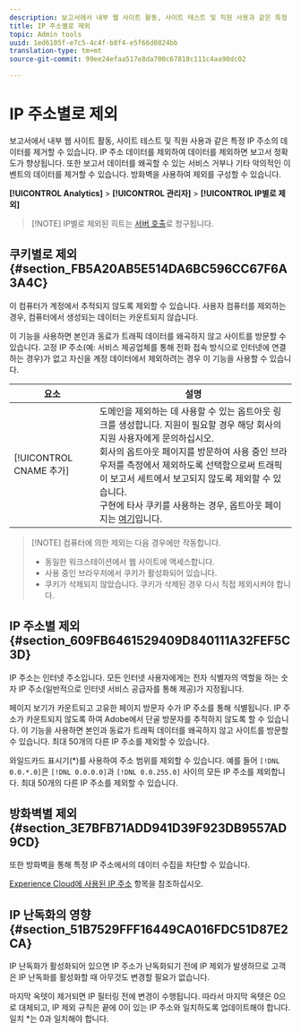 ```yaml
---
description: 보고서에서 내부 웹 사이트 활동, 사이트 테스트 및 직원 사용과 같은 특정 IP 주소의 데이터를 제거할 수 있습니다. IP 주소 데이터를 제외하여 데이터를 제외하면 보고서 정확도가 향상됩니다. 또한 보고서 데이터를 왜곡할 수 있는 서비스 거부나 기타 악의적인 이벤트의 데이터를 제거할 수 있습니다. 방화벽을 사용하여 제외를 구성할 수 있습니다.
title: IP 주소별로 제외
topic: Admin tools
uuid: 1ed6105f-e7c5-4c4f-b8f4-e5f66d0824bb
translation-type: tm+mt
source-git-commit: 99ee24efaa517e8da700c67818c111c4aa90dc02

---
```



# IP 주소별로 제외

보고서에서 내부 웹 사이트 활동, 사이트 테스트 및 직원 사용과 같은 특정 IP 주소의 데이터를 제거할 수 있습니다. IP 주소 데이터를 제외하여 데이터를 제외하면 보고서 정확도가 향상됩니다. 또한 보고서 데이터를 왜곡할 수 있는 서비스 거부나 기타 악의적인 이벤트의 데이터를 제거할 수 있습니다. 방화벽을 사용하여 제외를 구성할 수 있습니다.

**[!UICONTROL Analytics]** &gt; **[!UICONTROL 관리자]** &gt; **[!UICONTROL IP별로 제외]**

> [!NOTE] IP별로 제외된 히트는 [서버 호출](https://marketing.adobe.com/resources/help/en_US/reference/primary_server_calls.html)로 청구됩니다.

## 쿠키별로 제외 {#section_FB5A20AB5E514DA6BC596CC67F6A3A4C}

이 컴퓨터가 계정에서 추적되지 않도록 제외할 수 있습니다. 사용자 컴퓨터를 제외하는 경우, 컴퓨터에서 생성되는 데이터는 카운트되지 않습니다.

이 기능을 사용하면 본인과 동료가 트래픽 데이터를 왜곡하지 않고 사이트를 방문할 수 있습니다. 고정 IP 주소(예: 서비스 제공업체를 통해 전화 접속 방식으로 인터넷에 연결하는 경우)가 없고 자신을 계정 데이터에서 제외하려는 경우 이 기능을 사용할 수 있습니다.

| 요소 | 설명 |
|--- |--- |
| [!UICONTROL CNAME 추가] | 도메인을 제외하는 데 사용할 수 있는 옵트아웃 링크를 생성합니다. 지원이 필요할 경우 해당 회사의 지원 사용자에게 문의하십시오. <br>회사의 옵트아웃 페이지를 방문하여 사용 중인 브라우저를 측정에서 제외하도록 선택함으로써 트래픽이 보고서 세트에서 보고되지 않도록 제외할 수 있습니다. <br>구현에 타사 쿠키를 사용하는 경우, 옵트아웃 페이지는 [여기](https://democorp.112.2o7.net/optout.html?locale=en_US&popup=true)입니다. |

> [!NOTE] 컴퓨터에 의한 제외는 다음 경우에만 작동합니다.
>
> * 동일한 워크스테이션에서 웹 사이트에 액세스합니다.
> * 사용 중인 브라우저에서 쿠키가 활성화되어 있습니다.
> * 쿠키가 삭제되지 않았습니다. 쿠키가 삭제된 경우 다시 직접 제외시켜야 합니다.


## IP 주소별 제외 {#section_609FB6461529409D840111A32FEF5C3D}

IP 주소는 인터넷 주소입니다. 모든 인터넷 사용자에게는 전자 식별자의 역할을 하는 숫자 IP 주소(일반적으로 인터넷 서비스 공급자를 통해 제공)가 지정됩니다.

페이지 보기가 카운트되고 고유한 페이지 방문자 수가 IP 주소를 통해 식별됩니다. IP 주소가 카운트되지 않도록 하여 Adobe에서 단골 방문자를 추적하지 않도록 할 수 있습니다. 이 기능을 사용하면 본인과 동료가 트래픽 데이터를 왜곡하지 않고 사이트를 방문할 수 있습니다. 최대 50개의 다른 IP 주소를 제외할 수 있습니다.

와일드카드 표시기(*)를 사용하여 주소 범위를 제외할 수 있습니다. 예를 들어 `[!DNL 0.0.*.0]`은 `[!DNL 0.0.0.0]`과 `[!DNL 0.0.255.0]` 사이의 모든 IP 주소를 제외합니다. 최대 50개의 다른 IP 주소를 제외할 수 있습니다.

## 방화벽별 제외 {#section_3E7BFB71ADD941D39F923DB9557AD9CD}

또한 방화벽을 통해 특정 IP 주소에서의 데이터 수집을 차단할 수 있습니다.

[Experience Cloud에 사용된 IP 주소](https://marketing.adobe.com/resources/help/en_US/home/index.html#kb-adobe-ip-addresses) 항목을 참조하십시오.

## IP 난독화의 영향 {#section_51B7529FFF16449CA016FDC51D87E2CA}

IP 난독화가 활성화되어 있으면 IP 주소가 난독화되기 전에 IP 제외가 발생하므로 고객은 IP 난독화를 활성화할 때 아무것도 변경할 필요가 없습니다.

마지막 옥텟이 제거되면 IP 필터링 전에 변경이 수행됩니다. 따라서 마지막 옥텟은 0으로 대체되고, IP 제외 규칙은 끝에 0이 있는 IP 주소와 일치하도록 업데이트해야 합니다. 일치 *는 0과 일치해야 합니다.
